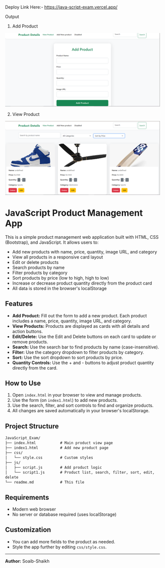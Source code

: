Deploy Link Here:- https://java-script-exam.vercel.app/

Output

1. Add Product

![alt text](./output/add_product.png)

2. View Product

![alt text](./output/viw_product.png)

# JavaScript Product Management App

This is a simple product management web application built with HTML, CSS (Bootstrap), and JavaScript. It allows users to:

- Add new products with name, price, quantity, image URL, and category
- View all products in a responsive card layout
- Edit or delete products
- Search products by name
- Filter products by category
- Sort products by price (low to high, high to low)
- Increase or decrease product quantity directly from the product card
- All data is stored in the browser's localStorage

## Features

- **Add Product:** Fill out the form to add a new product. Each product includes a name, price, quantity, image URL, and category.
- **View Products:** Products are displayed as cards with all details and action buttons.
- **Edit/Delete:** Use the Edit and Delete buttons on each card to update or remove products.
- **Search:** Use the search bar to find products by name (case-insensitive).
- **Filter:** Use the category dropdown to filter products by category.
- **Sort:** Use the sort dropdown to sort products by price.
- **Quantity Controls:** Use the + and - buttons to adjust product quantity directly from the card.

## How to Use

1. Open `index.html` in your browser to view and manage products.
2. Use the form (on `index1.html`) to add new products.
3. Use the search, filter, and sort controls to find and organize products.
4. All changes are saved automatically in your browser's localStorage.

## Project Structure

```
JavaScript_Exam/
├── index.html           # Main product view page
├── index1.html          # Add new product page
├── css/
│   └── style.css        # Custom styles
├── js/
│   ├── script.js        # Add product logic
│   └── script1.js       # Product list, search, filter, sort, edit, delete
└── readme.md            # This file
```

## Requirements
- Modern web browser
- No server or database required (uses localStorage)

## Customization
- You can add more fields to the product as needed.
- Style the app further by editing `css/style.css`.

---

**Author:** Soaib-Shaikh


